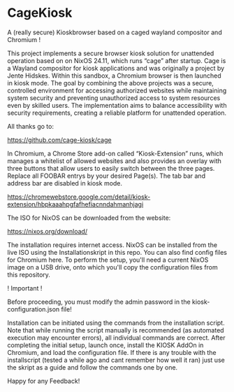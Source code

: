 # CageKiosk
A (really secure) Kioskbrowser based on a caged wayland compositor and Chromium !


This project implements a secure browser kiosk solution for unattended operation based on on NixOS 24.11, which runs “cage” after startup. Cage is a Wayland compositor for kiosk applications and was originally a project by Jente Hidskes. 
Within this sandbox, a Chromium browser is then launched in kiosk mode. The goal by combining the above projects was a secure, controlled environment for accessing authorized websites while maintaining system security and preventing unauthorized access to system resources even by skilled users. The implementation aims to balance accessibility with security requirements, creating a reliable platform for unattended operation.

All thanks go to:

https://github.com/cage-kiosk/cage

In Chromium, a Chrome Store add-on called “Kiosk-Extension” runs, which manages a whitelist of allowed websites and also provides an overlay with three buttons that allow users to easily switch between the three pages. Replace all FOOBAR entrys by your desired Page(s).
The tab bar and address bar are disabled in kiosk mode.

https://chromewebstore.google.com/detail/kiosk-extension/hbpkaaahpgfafhefiacnndahmanhjagi

The ISO for NixOS can be downloaded from the website:

https://nixos.org/download/  

The installation requires internet access. NixOS can be installed from the live ISO using the Installationskript in this repo. You can also find config files for Chromium here.
To perform the setup, you'll need a current NixOS image on a USB drive, onto which you'll copy the configuration files from this repository. 

! Important !

Before proceeding, you must modify the admin password in the kiosk-configuration.json file!

Installation can be initiated using the commands from the installation script. Note that while running the script manually is recommended (as automated execution may encounter errors), all individual commands are correct. After completing the initial setup, launch once, install the KIOSK AddOn in Chromium, and load the configuration file. If there is any trouble with the installscript (tested a while ago and cant remember how well it ran) just use the skript as a guide and follow the commands one by one. 

Happy for any Feedback!


